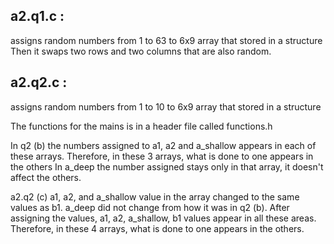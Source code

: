 ## a2.q1.c : 
assigns random numbers from 1 to 63 to 6x9 array that stored in a structure
Then it swaps two rows and two columns that are also random.

## a2.q2.c  : 
assigns random numbers from 1 to 10 to 6x9 array that stored in a structure

The functions for the mains is in a header file called functions.h


In q2 (b) the numbers assigned to a1, a2 and a_shallow appears in each of these arrays.
Therefore, in these 3 arrays, what is done to one appears in the others
In a_deep the number assigned stays only in that array, it doesn't affect the others.

a2.q2 (c) a1, a2, and a_shallow value in the array changed to the same values as b1.
a_deep did not change from how it was in q2 (b). After assigning the values,
 a1, a2, a_shallow, b1 values appear in all these areas.
Therefore, in these 4 arrays, what is done to one appears in the others.
